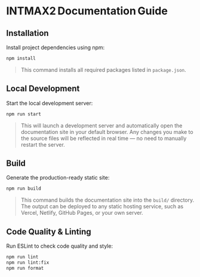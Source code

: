 # INTMAX2 Documentation Guide

## Installation

Install project dependencies using npm:

```bash
npm install
```

> This command installs all required packages listed in `package.json`.

## Local Development

Start the local development server:

```bash
npm run start
```

> This will launch a development server and automatically open the documentation site in your default browser.
> Any changes you make to the source files will be reflected in real time — no need to manually restart the server.

## Build

Generate the production-ready static site:

```bash
npm run build
```

> This command builds the documentation site into the `build/` directory.
> The output can be deployed to any static hosting service, such as Vercel, Netlify, GitHub Pages, or your own server.

## Code Quality & Linting

Run ESLint to check code quality and style:

```bash
npm run lint
npm run lint:fix
npm run format
```
